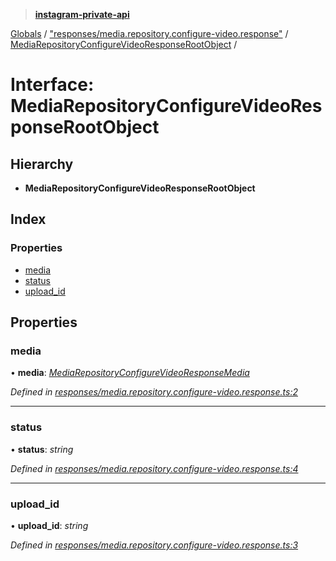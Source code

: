 > **[instagram-private-api](../README.md)**

[Globals](../README.md) / ["responses/media.repository.configure-video.response"](../modules/_responses_media_repository_configure_video_response_.md) / [MediaRepositoryConfigureVideoResponseRootObject](_responses_media_repository_configure_video_response_.mediarepositoryconfigurevideoresponserootobject.md) /

# Interface: MediaRepositoryConfigureVideoResponseRootObject

## Hierarchy

* **MediaRepositoryConfigureVideoResponseRootObject**

## Index

### Properties

* [media](_responses_media_repository_configure_video_response_.mediarepositoryconfigurevideoresponserootobject.md#media)
* [status](_responses_media_repository_configure_video_response_.mediarepositoryconfigurevideoresponserootobject.md#status)
* [upload_id](_responses_media_repository_configure_video_response_.mediarepositoryconfigurevideoresponserootobject.md#upload_id)

## Properties

###  media

• **media**: *[MediaRepositoryConfigureVideoResponseMedia](_responses_media_repository_configure_video_response_.mediarepositoryconfigurevideoresponsemedia.md)*

*Defined in [responses/media.repository.configure-video.response.ts:2](https://github.com/dilame/instagram-private-api/blob/01eb399/src/responses/media.repository.configure-video.response.ts#L2)*

___

###  status

• **status**: *string*

*Defined in [responses/media.repository.configure-video.response.ts:4](https://github.com/dilame/instagram-private-api/blob/01eb399/src/responses/media.repository.configure-video.response.ts#L4)*

___

###  upload_id

• **upload_id**: *string*

*Defined in [responses/media.repository.configure-video.response.ts:3](https://github.com/dilame/instagram-private-api/blob/01eb399/src/responses/media.repository.configure-video.response.ts#L3)*